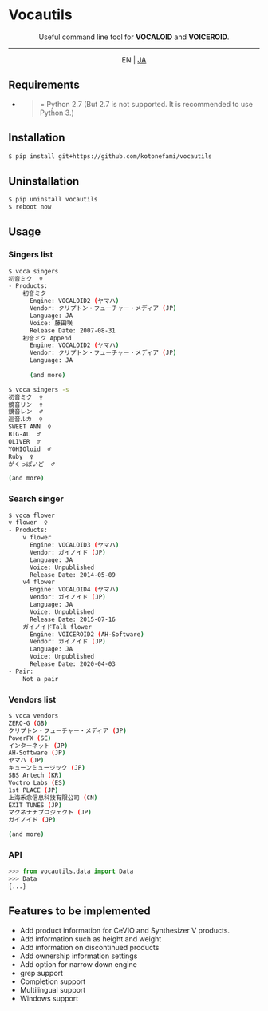 # Vocautils

<p align="center">
Useful command line tool for <b>VOCALOID</b> and <b>VOICEROID</b>.
</p>

---

<p align="center">
EN | <a href="https://github.com/kotonefami/vocautils/blob/master/README.ja.md">JA</a>
</p>

## Requirements
* >= Python 2.7 (But 2.7 is not supported. It is recommended to use Python 3.)

## Installation
```sh
$ pip install git+https://github.com/kotonefami/vocautils
```
## Uninstallation
```sh
$ pip uninstall vocautils
$ reboot now
```
## Usage
### Singers list
```sh
$ voca singers
初音ミク  ♀ 
- Products:
    初音ミク
      Engine: VOCALOID2 (ヤマハ)
      Vendor: クリプトン・フューチャー・メディア (JP)
      Language: JA
      Voice: 藤田咲
      Release Date: 2007-08-31
    初音ミク Append
      Engine: VOCALOID2 (ヤマハ)
      Vendor: クリプトン・フューチャー・メディア (JP)
      Language: JA
      
      (and more)
```
```sh
$ voca singers -s
初音ミク  ♀ 
鏡音リン  ♀ 
鏡音レン  ♂ 
巡音ルカ  ♀ 
SWEET ANN  ♀ 
BIG-AL  ♂ 
OLIVER  ♂ 
YOHIOloid  ♂ 
Ruby  ♀ 
がくっぽいど  ♂ 

(and more)
```
### Search singer
```sh
$ voca flower
v flower  ♀ 
- Products:
    v flower
      Engine: VOCALOID3 (ヤマハ)
      Vendor: ガイノイド (JP)
      Language: JA
      Voice: Unpublished
      Release Date: 2014-05-09
    v4 flower
      Engine: VOCALOID4 (ヤマハ)
      Vendor: ガイノイド (JP)
      Language: JA
      Voice: Unpublished
      Release Date: 2015-07-16
    ガイノイドTalk flower
      Engine: VOICEROID2 (AH-Software)
      Vendor: ガイノイド (JP)
      Language: JA
      Voice: Unpublished
      Release Date: 2020-04-03
- Pair:
    Not a pair
```
### Vendors list
```sh
$ voca vendors
ZERO-G (GB)
クリプトン・フューチャー・メディア (JP)
PowerFX (SE)
インターネット (JP)
AH-Software (JP)
ヤマハ (JP)
キューンミュージック (JP)
SBS Artech (KR)
Voctro Labs (ES)
1st PLACE (JP)
上海禾念信息科技有限公司 (CN)
EXIT TUNES (JP)
マクネナナプロジェクト (JP)
ガイノイド (JP)

(and more)
```
### API
```python
>>> from vocautils.data import Data
>>> Data
{...}
```
## Features to be implemented
* Add product information for CeVIO and Synthesizer V products.
* Add information such as height and weight
* Add information on discontinued products
* Add ownership information settings
* Add option for narrow down engine
* grep support
* Completion support
* Multilingual support
* Windows support